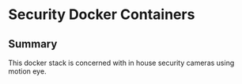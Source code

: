# Security Docker Containers

## Summary

This docker stack is concerned with in house security cameras using motion eye.
